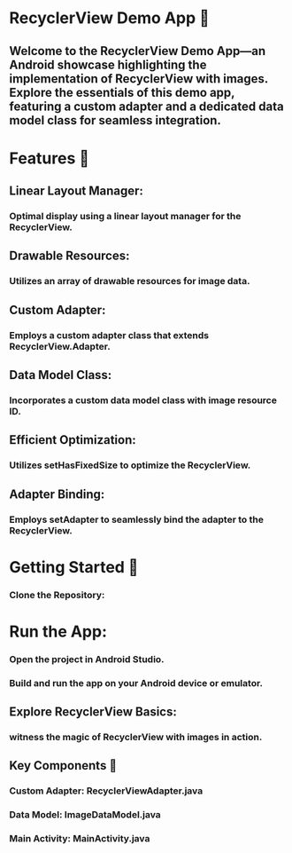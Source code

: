 # RecyclerView Demo App 📱
## Welcome to the RecyclerView Demo App—an Android showcase highlighting the implementation of RecyclerView with images. Explore the essentials of this demo app, featuring a custom adapter and a dedicated data model class for seamless integration.

# Features 🚀
## Linear Layout Manager:
### Optimal display using a linear layout manager for the RecyclerView.
## Drawable Resources:
### Utilizes an array of drawable resources for image data.
## Custom Adapter:
### Employs a custom adapter class that extends RecyclerView.Adapter.
## Data Model Class:
### Incorporates a custom data model class with image resource ID.
## Efficient Optimization:
### Utilizes setHasFixedSize to optimize the RecyclerView.
## Adapter Binding:
### Employs setAdapter to seamlessly bind the adapter to the RecyclerView.

# Getting Started 🏁
### Clone the Repository:

# Run the App:
### Open the project in Android Studio.
### Build and run the app on your Android device or emulator.
## Explore RecyclerView Basics:
### witness the magic of RecyclerView with images in action.
## Key Components 🧩
### Custom Adapter: RecyclerViewAdapter.java
### Data Model: ImageDataModel.java
### Main Activity: MainActivity.java

